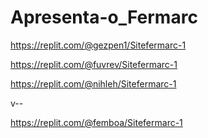 # Apresenta-o_Fermarc

https://replit.com/@gezpen1/Sitefermarc-1


https://replit.com/@fuvrev/Sitefermarc-1


https://replit.com/@nihleh/Sitefermarc-1

v--

https://replit.com/@femboa/Sitefermarc-1
